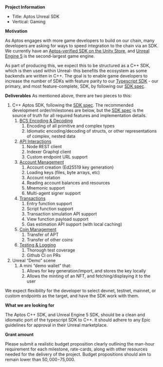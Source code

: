 **Project Information**
- Title: Aptos Unreal SDK
- Vertical: Gaming

**Motivation** 

As Aptos engages with more game developers to build on our chain, many developers are asking for ways to speed integration to the chain via an SDK. We currently have an [Aptos-verified SDK on the Unity Store](https://assetstore.unity.com/packages/decentralization/aptos-sdk-244713), and [Unreal Engine 5](https://www.unrealengine.com/en-US/unreal-engine-5) is the second-largest game engine.

As part of producing this, we expect this to be structured as a C++ SDK, which is then used within Unreal- this benefits the ecosystem as some backends are written in C++. The goal is to enable game developers to increase the number of SDKs with feature parity to our [Typescript SDK](https://github.com/aptos-labs/aptos-core/tree/main/ecosystem/typescript/sdk) - our primary, and most feature-complete, SDK, by following our [SDK spec](https://github.com/aptos-labs/aptos-core/blob/main/ecosystem/typescript/sdk/SPEC.md).

**Deliverables** 
As mentioned above, there are two pieces to this:

1. C++ Aptos SDK, following the [SDK spec](https://github.com/aptos-labs/aptos-core/blob/main/ecosystem/typescript/sdk/SPEC.md). The recommended development order/milestones are below, but the [SDK spec](https://github.com/aptos-labs/aptos-core/blob/main/ecosystem/typescript/sdk/SPEC.md) is the source of truth for all required features and implementation details.
    1. [BCS Encoding & Decoding](https://github.com/aptos-labs/aptos-core/blob/main/ecosystem/typescript/sdk/SPEC.md#1-BCS-Encoding--Decoding)
        1. Encoding of all primitive and complex types
        2. Idiomatic encoding/decoding of structs, or other representations of complex, nested data
    2. [API Interactions](https://github.com/aptos-labs/aptos-core/blob/main/ecosystem/typescript/sdk/SPEC.md#2-API-servers)
        1. Node REST client
        2. Indexer Graphql client
        3. Custom endpoint URL support
    3. [Account Management](https://github.com/aptos-labs/aptos-core/blob/main/ecosystem/typescript/sdk/SPEC.md#3-Account-Management)
        1. Account creation (Ed25519 key generation)
        2. Loading keys (files, byte arrays, etc)
        3. Account rotation
        4. Reading account balances and resources
        5. Mnemonic support
        6. Multi-agent signer support
    4. [Transactions](https://github.com/aptos-labs/aptos-core/blob/main/ecosystem/typescript/sdk/SPEC.md#4-Transaction)
        1. Entry function support
        2. Script function support
        3. Transaction simulation API support
        4. View function payload support
        5. Gas estimation API support (with local caching)
    5. [Coin Management](https://github.com/aptos-labs/aptos-core/blob/main/ecosystem/typescript/sdk/SPEC.md#5-Coin-Management)
        1. Transfer of APT
        2. Transfer of other coins
    6. [Testing & Logging](https://github.com/aptos-labs/aptos-core/blob/main/ecosystem/typescript/sdk/SPEC.md#9-documentation)
        1. Thorough test coverage
        2. Github CI on PRs
2. Unreal “Demo” scene
    1. A mini “demo wallet” that:
        1. Allows for key generation/import, and stores the key locally
        2. Allows the minting of an NFT, and fetching/displaying it to the user

We expect flexibility for the developer to select devnet, testnet, mainnet, or custom endpoints as the target, and have the SDK work with them.

**What we are looking for** 

The Aptos C++ SDK, and Unreal Engine 5 SDK, should be a clean and idiomatic port of the typescript SDK to C++. It should adhere to any Epic guidelines for approval in their Unreal marketplace.

**Grant amount**

Please submit a realistic budget proposition clearly outlining the man-hour requirement for each milestone, rate-cards, along with other resources needed for the delivery of the project.
Budget propositions should aim to remain lower than $50,000-$75,000.
